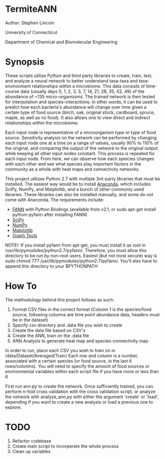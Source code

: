 TermiteANN
==========

Author: Stephen Lincoln

University of Connecticut

Department of Chemical and Biomolecular Engineering

# Synopsis

These scripts utilize Python and third party libraries to create, train, test, and analyze a neural network to better understand taxa-taxa and taxa-environment relationships within a microbiome. This data consists of time-course data (usually days 0, 1, 2, 3, 5, 7, 14, 21, 28, 35, 42, 49) of the abundance of ~135 micro-organsisms. The trained network is then tested for interpolation and species-interactions; in other words, it can be used to predict how each bacteria's abundance will change over time given a certain type of food source (birch, oak, original stock, cardboard, spruce, maple, as well as no food).  It also allows one to view direct and indirect relationships within the microbiome.

Each input node is representative of a microorganism type or type of food source. Sensitivity analysis on the network can be performed by changing each input node one at a time on a range of values, usually 90% to 110% of the original, and comparing the output of the network to the original output while keeping all other input nodes constant. This process is repeated for each input node. From here, we can observe how each speicies changes with each other and see what species play important factors in the community as a whole with heat maps and connectivity networks.

This project utilizes Python 2.7 with multiple 3rd-party libraries that must be installed. The easiest way would be to install [Anaconda](http://continuum.io/downloads), which includes SciPy, NumPy, and Matplotlib, and a bunch of other commonly used libraries. These libraries can also be installed manually, and some do not come with Anaconda. The requirements include:
* [FANN](http://leenissen.dk/fann/wp/) with Python Bindings (available from v2.1, or sudo apt-get install python-pyfann after installing FANN)
* [SciPy](http://www.scipy.org/)
* [NumPy](http://www.numpy.org/)
* [Matplotlib](http://matplotlib.org/)
* [Graph Tools](http://graph-tool.skewed.de/)

NOTE!: If you install pyfann from apt-get, you must install it as root in /usr/lib/pymodules/python2.7/pyfann/. Therefore, you must allow this directory to be run by non-root users. Easiest (but not most secure) way is sudo chmod 777 /usr/lib/pymodules/python2.7/pyfann/. You'll also have to append this directory to your $PYTHONPATH

# How To

The methodology behind this project follows as such:
1. Format CSV files in the correct format (Column 1 is the species/food source, following columns are time point abundance data, headers must be in the dataset)
2. Specify csv directory and .data file you wish to create
3. Create the data file based on CSV's
4. Create the ANN, train on the .data file
5. ANN Analysis to generate heat map and species-connectivity map

In order to run, place each CSV you wish to train on in /data/Dataset/Averaged/Train/
Each row and column is a number, associated with a certain species (or food source, in the last 6 rows/columns). You will need to specify the amount of food sources or environmental variables within each script file if you have more or less than 6

First run ann.py to create the network. Once sufficiently trained, you can perform n-fold cross validation with the cross validation script, or analyze the network with analyze_ann.py with either the argument 'create' or 'load', depending if you want to create a new analysis or load a previous one to explore.

# TODO
1. Refactor codebase
2. Create main script to incorperate the whole process
3. Clean up variables
